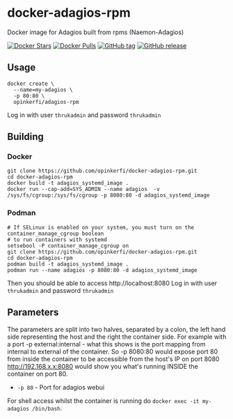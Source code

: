 # docker-adagios-rpm
Docker image for Adagios built from rpms (Naemon-Adagios)

[![Docker Stars](https://img.shields.io/docker/stars/opinkerfi/adagios-rpm.svg)]()
[![Docker Pulls](https://img.shields.io/docker/pulls/opinkerfi/adagios-rpm.svg)]()
[![GitHub tag](https://img.shields.io/github/tag/opinkerfi/adagios-rpm.svg)]()
[![GitHub release](https://img.shields.io/github/release/opinkerfi/adagios-rpm.svg)]()

## Usage

```
docker create \
  --name=my-adagios \
  -p 80:80 \
  opinkerfi/adagios-rpm
```

Log in with user `thrukadmin` and password `thrukadmin`

## Building

### Docker
```
git clone https://github.com/opinkerfi/docker-adagios-rpm.git
cd docker-adagios-rpm
docker build -t adagios_systemd_image .
docker run --cap-add=SYS_ADMIN --name adagios  -v /sys/fs/cgroup:/sys/fs/cgroup -p 8080:80 -d adagios_systemd_image
```
### Podman
```shell
# If SELinux is enabled on your system, you must turn on the container_manage_cgroup boolean 
# to run containers with systemd 
setsebool -P container_manage_cgroup on
git clone https://github.com/opinkerfi/docker-adagios-rpm.git
cd docker-adagios-rpm
podman build -t adagios_systemd_image .
podman run --name adagios -p 8080:80 -d adagios_systemd_image
```

Then you should be able to access http://localhost:8080
Log in with user `thrukadmin` and password `thrukadmin`

## Parameters

The parameters are split into two halves, separated by a colon, the left hand side representing the host and the right the container side. 
For example with a port -p external:internal - what this shows is the port mapping from internal to external of the container.
So -p 8080:80 would expose port 80 from inside the container to be accessible from the host's IP on port 8080
http://192.168.x.x:8080 would show you what's running INSIDE the container on port 80.

* `-p 80` - Port for adagios webui

For shell access whilst the container is running do `docker exec -it my-adagios /bin/bash`.
